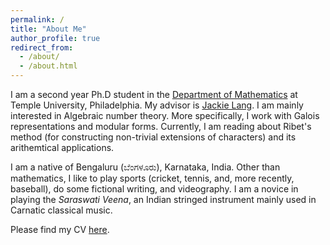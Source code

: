 ```yaml
---
permalink: /
title: "About Me"
author_profile: true
redirect_from: 
  - /about/
  - /about.html
---
```


I am a second year Ph.D student in the [Department of Mathematics](https://www.math.temple.edu/) at Temple University, Philadelphia. My advisor is [Jackie Lang](https://math.temple.edu/~tuo02012/). I am mainly interested in Algebraic number theory. More specifically, I work with Galois representations and modular forms. Currently, I am reading about Ribet's method (for constructing non-trivial extensions of characters) and its arithemtical applications. 

I am a native of Bengaluru (ಬೆಂಗಳೂರು), Karnataka, India. Other than mathematics, I like to play sports (cricket, tennis, and, more recently, baseball), do some fictional writing, and videography. I am a novice in playing the _Saraswati Veena_, an Indian stringed instrument mainly used in Carnatic classical music.

Please find my CV [here](files/My_CV.pdf). 
